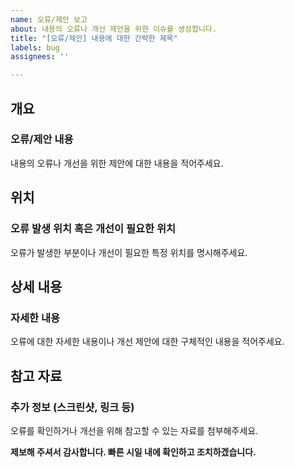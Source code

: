 ```yaml
---
name: 오류/제안 보고
about: 내용의 오류나 개선 제안을 위한 이슈를 생성합니다.
title: "[오류/제안] 내용에 대한 간략한 제목"
labels: bug
assignees: ''

---
```


## 개요
### 오류/제안 내용
내용의 오류나 개선을 위한 제안에 대한 내용을 적어주세요.

## 위치
### 오류 발생 위치 혹은 개선이 필요한 위치
오류가 발생한 부분이나 개선이 필요한 특정 위치를 명시해주세요.

## 상세 내용
### 자세한 내용
오류에 대한 자세한 내용이나 개선 제안에 대한 구체적인 내용을 적어주세요.

## 참고 자료
### 추가 정보 (스크린샷, 링크 등)
오류를 확인하거나 개선을 위해 참고할 수 있는 자료를 첨부해주세요.

**제보해 주셔서 감사합니다. 빠른 시일 내에 확인하고 조치하겠습니다.**
